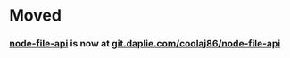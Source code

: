 # Moved
### [node-file-api](https://git.daplie.com/coolaj86/node-file-api) is now at [git.daplie.com/coolaj86/node-file-api](https://git.daplie.com/coolaj86/node-file-api)
